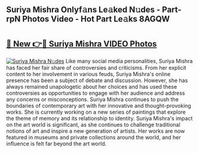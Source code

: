 ## Suriya Mishra Onlyf𝚊ns Le𝚊ked N𝚞des - Part-rpN Photos Video - Hot Part Le𝚊ks 8AGQW

# <h2><a href="http://ab83612.deff.icu/?id=Suriya+Mishra">🔗 New 👉🔴 Suriya Mishra VIDEO Photos</a></h2>

[![Suriya Mishra N𝚞des](https://i.imgur.com/rIISA9y.gif)](http://ab83612.deff.icu/?id=Suriya+Mishra)
Like many social media personalities, Suriya Mishra has faced her fair share of controversies and criticisms. From her explicit content to her involvement in various feuds, Suriya Mishra's online presence has been a subject of debate and discussion. However, she has always remained unapologetic about her choices and has used these controversies as opportunities to engage with her audience and address any concerns or misconceptions. Suriya Mishra continues to push the boundaries of contemporary art with her innovative and thought-provoking works. She is currently working on a new series of paintings that explore the theme of memory and its relationship to identity. Suriya Mishra's impact on the art world is significant, as she continues to challenge traditional notions of art and inspire a new generation of artists. Her works are now featured in museums and private collections around the world, and her influence is felt far beyond the art world.
